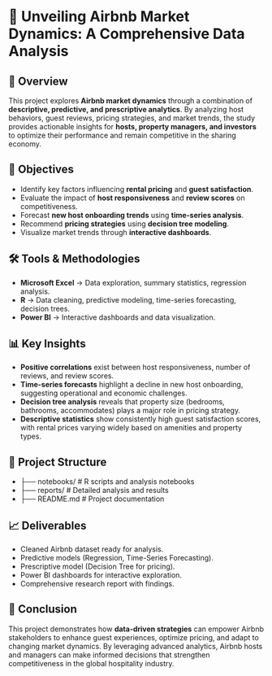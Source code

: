# 🏡 Unveiling Airbnb Market Dynamics: A Comprehensive Data Analysis  

## 📌 Overview  
This project explores **Airbnb market dynamics** through a combination of **descriptive, predictive, and prescriptive analytics**. By analyzing host behaviors, guest reviews, pricing strategies, and market trends, the study provides actionable insights for **hosts, property managers, and investors** to optimize their performance and remain competitive in the sharing economy.  

## 🎯 Objectives  
- Identify key factors influencing **rental pricing** and **guest satisfaction**.  
- Evaluate the impact of **host responsiveness** and **review scores** on competitiveness.  
- Forecast **new host onboarding trends** using **time-series analysis**.  
- Recommend **pricing strategies** using **decision tree modeling**.  
- Visualize market trends through **interactive dashboards**.  

## 🛠 Tools & Methodologies  
- **Microsoft Excel** → Data exploration, summary statistics, regression analysis.  
- **R** → Data cleaning, predictive modeling, time-series forecasting, decision trees.  
- **Power BI** → Interactive dashboards and data visualization.  

## 📊 Key Insights  
- **Positive correlations** exist between host responsiveness, number of reviews, and review scores.  
- **Time-series forecasts** highlight a decline in new host onboarding, suggesting operational and economic challenges.  
- **Decision tree analysis** reveals that property size (bedrooms, bathrooms, accommodates) plays a major role in pricing strategy.  
- **Descriptive statistics** show consistently high guest satisfaction scores, with rental prices varying widely based on amenities and property types.  

## 📂 Project Structure  
- ├── notebooks/ # R scripts and analysis notebooks
- ├── reports/ # Detailed analysis and results
- ├── README.md # Project documentation

## 📈 Deliverables  
- Cleaned Airbnb dataset ready for analysis.  
- Predictive models (Regression, Time-Series Forecasting).  
- Prescriptive model (Decision Tree for pricing).  
- Power BI dashboards for interactive exploration.  
- Comprehensive research report with findings.  

## 🚀 Conclusion  
This project demonstrates how **data-driven strategies** can empower Airbnb stakeholders to enhance guest experiences, optimize pricing, and adapt to changing market dynamics. By leveraging advanced analytics, Airbnb hosts and managers can make informed decisions that strengthen competitiveness in the global hospitality industry.  
